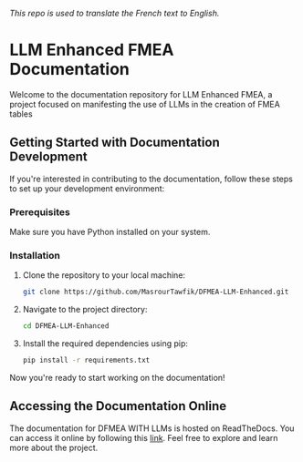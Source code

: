 _This repo is used to translate the French text to English._

# LLM Enhanced FMEA Documentation

Welcome to the documentation repository for LLM Enhanced FMEA, a project focused on manifesting the use of LLMs in the creation of FMEA tables 

## Getting Started with Documentation Development

If you're interested in contributing to the documentation, follow these steps to set up your development environment:

### Prerequisites

Make sure you have Python installed on your system.

### Installation

1. Clone the repository to your local machine:

   ```bash
   git clone https://github.com/MasrourTawfik/DFMEA-LLM-Enhanced.git
   ```

2. Navigate to the project directory:

   ```bash
   cd DFMEA-LLM-Enhanced
   ```

3. Install the required dependencies using pip:

   ```bash
   pip install -r requirements.txt
   ```

Now you're ready to start working on the documentation!

## Accessing the Documentation Online

The documentation for DFMEA WITH LLMs is hosted on ReadTheDocs. You can access it online by following this [link](https://fmea-llm-enhanced.readthedocs.io/en/latest/). Feel free to explore and learn more about the project.
